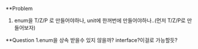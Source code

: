 **Problem
1. enum을 T/Z/P 로 만들어야하나, unit에 한꺼번에 만들어야하나..(먼저 T/Z/P로 만들어보자)


**Question
1.enum을 상속 받을수 있지 않을까? interface?이걸로 가능할듯?